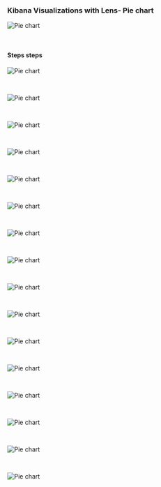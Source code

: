 ### Kibana Visualizations with Lens- Pie chart


![Pie chart](images/dashboard/Pie-chart-flight-tracking-based-on-country.png)

</br>

#### Steps steps

![Pie chart](images/dashboard/Pie-chart-flight-tracking-based-on-country-02-01.png)

</br>

![Pie chart](images/dashboard/Pie-chart-flight-tracking-based-on-country-01-02.png)

</br>

![Pie chart](images/dashboard/Pie-chart-flight-tracking-based-on-country-03.png)

</br>

![Pie chart](images/dashboard/Pie-chart-flight-tracking-based-on-country-04.png)

</br>

![Pie chart](images/dashboard/Pie-chart-flight-tracking-based-on-country-05.png)

</br>

![Pie chart](images/dashboard/Pie-chart-flight-tracking-based-on-country-06.png)

</br>

![Pie chart](images/dashboard/Pie-chart-flight-tracking-based-on-country-07.png)

</br>

![Pie chart](images/dashboard/Pie-chart-flight-tracking-based-on-country-08.png)

</br>

![Pie chart](images/dashboard/Pie-chart-flight-tracking-based-on-country-09.png)

</br>

![Pie chart](images/dashboard/Pie-chart-flight-tracking-based-on-country-10.png)

</br>

![Pie chart](images/dashboard/Pie-chart-flight-tracking-based-on-country-11.png)

</br>

![Pie chart](images/dashboard/Pie-chart-flight-tracking-based-on-country-12.png)

</br>

![Pie chart](images/dashboard/Pie-chart-flight-tracking-based-on-country-13.png)

</br>

![Pie chart](images/dashboard/Pie-chart-flight-tracking-based-on-country-14.png)

</br>

![Pie chart](images/dashboard/Pie-chart-flight-tracking-based-on-country-15.png)

</br>

![Pie chart](images/dashboard/Pie-chart-flight-tracking-based-on-country-16.png)

</br>



